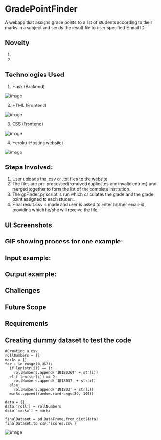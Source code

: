 # GradePointFinder
A webapp that assigns grade points to a list of students according to their marks in a subject and sends the result file to user specified E-mail ID.

## Novelty
1.
2.

## Technologies Used
1. Flask (Backend) 

![image](https://user-images.githubusercontent.com/42894689/133317407-dc868f47-fbcb-4799-be73-b25313e65b0d.png)

2. HTML (Frontend)

![image](https://user-images.githubusercontent.com/42894689/133317464-d798e31b-8622-46be-909c-a264e34b7d31.png)

3. CSS (Frontend)

![image](https://user-images.githubusercontent.com/42894689/133317498-05875c94-9f66-47c4-b2d3-bc5a09d1361b.png)

4. Heroku (Hosting website)

![image](https://user-images.githubusercontent.com/42894689/133317602-42753fcb-f12e-45b5-8983-715964902754.png)

## Steps Involved:
1. User uploads the .csv or .txt files to the website.
2. The files are pre-processed(removed duplicates and invalid entries) and merged together to form the list of the complete institution.
3. The gpFinder.py script is run which calculates the grade and the grade point assigned to each student.
4. Final result.csv is made and user is asked to enter his/her email-id, providing which he/she will receive the file.

## UI Screenshots

## GIF showing process for one example:

## Input example:

## Output example:


## Challenges

## Future Scope

## Requirements

## Creating dummy dataset to test the code
```
#Creating a csv
rollNumbers = []
marks = []
for i in range(0,357):
  if len(str(i)) == 1:
    rollNumbers.append('10180368' + str(i))
  elif len(str(i)) == 2:
    rollNumbers.append('1018037' + str(i))
  else:
    rollNumbers.append('101803' + str(i))
  marks.append(random.randrange(30, 100))

data = {}
data['roll'] = rollNumbers
data['marks'] = marks

finalDataset = pd.DataFrame.from_dict(data)
finalDataset.to_csv('scores.csv')
```

![image](https://user-images.githubusercontent.com/42894689/133393181-d7a2935f-1cd3-4995-b539-cd8e42279804.png)
